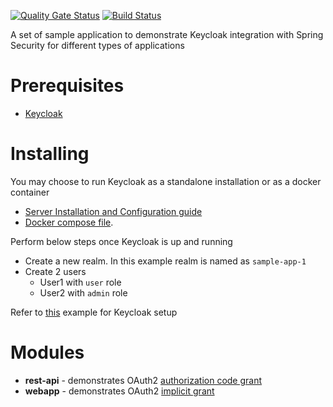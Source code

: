 [![Quality Gate Status](https://sonarcloud.io/api/project_badges/measure?project=com.sudhirt.practice.security%3Akeycloak-spring-security-examples&metric=alert_status)](https://sonarcloud.io/dashboard?id=com.sudhirt.practice.security%3Akeycloak-spring-security-examples)
[![Build Status](https://travis-ci.com/sudhirtumati/keycloak-spring-security-examples.svg?branch=feat/convert-to-multimodule-project)](https://travis-ci.com/sudhirtumati/keycloak-spring-security-examples.svg?branch=feat/convert-to-multimodule-project)
  
A set of sample application to demonstrate Keycloak integration with Spring Security for different types of applications    

# Prerequisites 
* [Keycloak](https://www.keycloak.org/)    
    
# Installing 
You may choose to run Keycloak as a standalone installation or as a docker container  
* [Server Installation and Configuration guide](https://www.keycloak.org/docs/latest/server_installation/index.html)  
* [Docker compose file](https://github.com/jboss-dockerfiles/keycloak).  
  
Perform below steps once Keycloak is up and running    
* Create a new realm. In this example realm is named as `sample-app-1` 
* Create 2 users   
   * User1 with `user` role  
   * User2 with `admin` role  
  
Refer to [this](https://www.baeldung.com/spring-boot-keycloak) example for Keycloak setup  
  
# Modules  
* **rest-api** - demonstrates OAuth2 [authorization code grant](https://oauth.net/2/grant-types/authorization-code/)
* **webapp** - demonstrates OAuth2 [implicit grant](https://oauth.net/2/grant-types/implicit/)